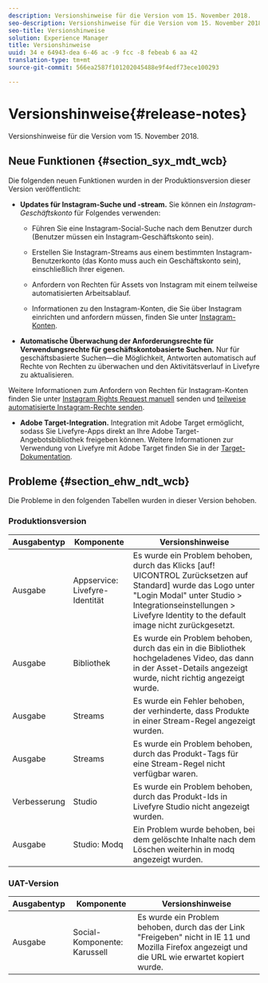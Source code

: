```yaml
---
description: Versionshinweise für die Version vom 15. November 2018.
seo-description: Versionshinweise für die Version vom 15. November 2018.
seo-title: Versionshinweise
solution: Experience Manager
title: Versionshinweise
uuid: 34 e 64943-dea 6-46 ac -9 fcc -8 febeab 6 aa 42
translation-type: tm+mt
source-git-commit: 566ea2587f101202045488e9f4edf73ece100293

---
```



# Versionshinweise{#release-notes}

Versionshinweise für die Version vom 15. November 2018.

## Neue Funktionen {#section_syx_mdt_wcb}

Die folgenden neuen Funktionen wurden in der Produktionsversion dieser Version veröffentlicht:

* **Updates für Instagram-Suche und -stream.** Sie können ein *Instagram-Geschäftskonto* für Folgendes verwenden:

   * Führen Sie eine Instagram-Social-Suche nach dem Benutzer durch (Benutzer müssen ein Instagram-Geschäftskonto sein).

   * Erstellen Sie Instagram-Streams aus einem bestimmten Instagram-Benutzerkonto (das Konto muss auch ein Geschäftskonto sein), einschließlich Ihrer eigenen.

   * Anfordern von Rechten für Assets von Instagram mit einem teilweise automatisierten Arbeitsablauf.

   * Informationen zu den Instagram-Konten, die Sie über Instagram einrichten und anfordern müssen, finden Sie unter [Instagram-Konten](/help/using/c-users-creating-accounts-with-studio-access/t-configure-social-accout-instagram/c-about-instagram-accounts.md).

* **Automatische Überwachung der Anforderungsrechte für Verwendungsrechte für geschäftskontobasierte Suchen.** Nur für geschäftsbasierte Suchen—die Möglichkeit, Antworten automatisch auf Rechte von Rechten zu überwachen und den Aktivitätsverlauf in Livefyre zu aktualisieren.

Weitere Informationen zum Anfordern von Rechten für Instagram-Konten finden Sie unter [Instagram Rights Request manuell](/help/using/c-how-requesting-rights-works/c-send-instagram-manual-rights-request.md) senden und [teilweise automatisierte Instagram-Rechte senden](/help/using/c-how-requesting-rights-works/c-send-an-instagram-rights-request-from-the-library.md).

* **Adobe Target-Integration.** Integration mit Adobe Target ermöglicht, sodass Sie Livefyre-Apps direkt an Ihre Adobe Target-Angebotsbibliothek freigeben können. Weitere Informationen zur Verwendung von Livefyre mit Adobe Target finden Sie in der [Target-Dokumentation](https://marketing.adobe.com/resources/help/en_US/livefyre/livefyre-target.html).

## Probleme {#section_ehw_ndt_wcb}

Die Probleme in den folgenden Tabellen wurden in dieser Version behoben.

### Produktionsversion

| Ausgabentyp | Komponente | Versionshinweise |
|--- |--- |--- |
| Ausgabe | Appservice: Livefyre-Identität | Es wurde ein Problem behoben, durch das Klicks [auf! UICONTROL Zurücksetzen auf Standard] wurde das Logo unter "Login Modal" unter Studio > Integrationseinstellungen > Livefyre Identity to the default image nicht zurückgesetzt. |
| Ausgabe | Bibliothek | Es wurde ein Problem behoben, durch das ein in die Bibliothek hochgeladenes Video, das dann in der Asset-Details angezeigt wurde, nicht richtig angezeigt wurde. |
| Ausgabe | Streams | Es wurde ein Fehler behoben, der verhinderte, dass Produkte in einer Stream-Regel angezeigt wurden. |
| Ausgabe | Streams | Es wurde ein Problem behoben, durch das Produkt-Tags für eine Stream-Regel nicht verfügbar waren. |
| Verbesserung | Studio | Es wurde ein Problem behoben, durch das Produkt-Ids in Livefyre Studio nicht angezeigt wurden. |
| Ausgabe | Studio: Modq | Ein Problem wurde behoben, bei dem gelöschte Inhalte nach dem Löschen weiterhin in modq angezeigt wurden. |

### UAT-Version

| **Ausgabentyp** | **Komponente** | **Versionshinweise** |
|---|---|---|
| Ausgabe | Social-Komponente: Karussell | Es wurde ein Problem behoben, durch das der Link "Freigeben" nicht in IE 11 und Mozilla Firefox angezeigt und die URL wie erwartet kopiert wurde. |